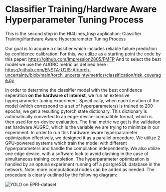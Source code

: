 # Classifier Training/Hardware Aware Hyperparameter Tuning Process

This is the second step in the HI4Lines_Insp application: Classifier Training/Hardware Aware Hyperparameter Tuning Process

Our goal is to acquire a classifier which includes reliable failure prediction by confidence calibration. For this, we utilize as a starting point the code by this paper: https://github.com/Impression2805/FMFP 
And to select the best model we use the AUGRC metric as defined here : https://github.com/ENSTA-U2IS-AI/torch-uncertainty/blob/main/torch_uncertainty/metrics/classification/risk_coverage.py

In order to determine the classifier model with the best confidence seperation **on the hardware of interest**, we run an extensive hyperparameter tuning experiment. 
Specifically, when each iteration of the model (which correspond to a set of hyperparameters) is trained to 200 epochs, we get a resulting pytorch state dictionary. This dictionary is automatically converted to an edge-device-compatible format,
which is then used for on-device evaluation. The final metric we get is the validation set hardware AUGRC, which is the variable we are trying to minimize in our experiment. In order to run this hardware aware hyperparameter optimization effectively, we designed it as a parallel procedure.
We utilize 2 GPU-powered systems which train the model with different hyperparameters and handle the compilation independently. We also utilize one edge device, with a software lock to avoid clashing in the case of simultaneous training completion. The hyperparameter optimization is handled
by an optuna experiment running off a postgreSQL database in the network. Note: more computational nodes can be added as needed. The procedure is clearly outlined by the following diagram:

![YOLO on EPRI-dataset](https://github.com/user-attachments/assets/ce918f12-e20e-452b-bf0a-22385f2001d7)
